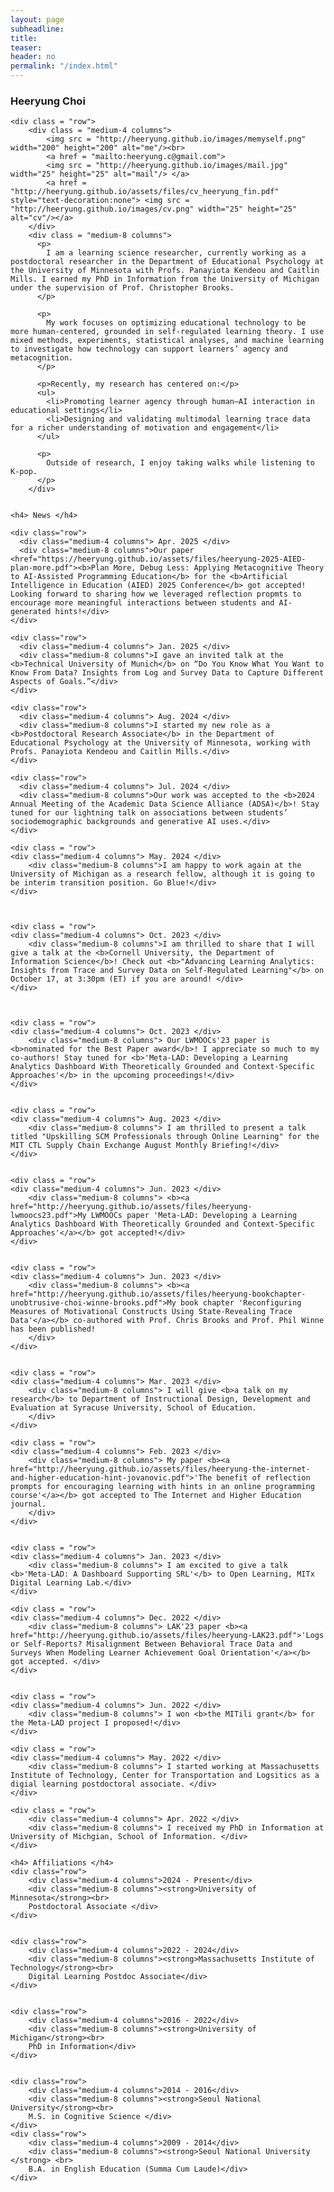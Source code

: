 ```yaml
---
layout: page
subheadline:
title:
teaser:
header: no
permalink: "/index.html"
---
```


<div id = "containter">
    <h3> Heeryung Choi </h3>

    <div class = "row">
        <div class = "medium-4 columns">
            <img src = "http://heeryung.github.io/images/memyself.png" width="200" height="200" alt="me"/><br>
            <a href = "mailto:heeryung.c@gmail.com">
            <img src = "http://heeryung.github.io/images/mail.jpg" width="25" height="25" alt="mail"/> </a>
            <a href = "http://heeryung.github.io/assets/files/cv_heeryung_fin.pdf" style="text-decoration:none"> <img src = "http://heeryung.github.io/images/cv.png" width="25" height="25" alt="cv"/></a>
        </div>
        <div class = "medium-8 columns">
          <p>
            I am a learning science researcher, currently working as a postdoctoral researcher in the Department of Educational Psychology at the University of Minnesota with Profs. Panayiota Kendeou and Caitlin Mills. I earned my PhD in Information from the University of Michigan under the supervision of Prof. Christopher Brooks.
          </p>
        
          <p>
            My work focuses on optimizing educational technology to be more human-centered, grounded in self-regulated learning theory. I use mixed methods, experiments, statistical analyses, and machine learning to investigate how technology can support learners’ agency and metacognition.
          </p>
        
          <p>Recently, my research has centered on:</p>
          <ul>
            <li>Promoting learner agency through human–AI interaction in educational settings</li>
            <li>Designing and validating multimodal learning trace data for a richer understanding of motivation and engagement</li>
          </ul>
        
          <p>
            Outside of research, I enjoy taking walks while listening to K-pop.
          </p>
        </div>


    <h4> News </h4>
<!--    <div class = "row">-->
<!--    <div class="medium-4 columns"> Sep. 2023 </div>-->
<!--        <div class="medium-8 columns"> I've joined XXXX as a co-chair for the posters and demonstrations track!</div>-->
<!--    </div>-->

    <div class="row">
      <div class="medium-4 columns"> Apr. 2025 </div>
      <div class="medium-8 columns">Our paper <href="https://heeryung.github.io/assets/files/heeryung-2025-AIED-plan-more.pdf"><b>Plan More, Debug Less: Applying Metacognitive Theory to AI-Assisted Programming Education</b> for the <b>Artificial Intelligence in Education (AIED) 2025 Conference</b> got accepted! Looking forward to sharing how we leveraged reflection propmts to encourage more meaningful interactions between students and AI-generated hints!</div>
    </div>

    <div class="row">
      <div class="medium-4 columns"> Jan. 2025 </div>
      <div class="medium-8 columns">I gave an invited talk at the <b>Technical University of Munich</b> on “Do You Know What You Want to Know From Data? Insights from Log and Survey Data to Capture Different Aspects of Goals.”</div>
    </div>    
    
    <div class="row">
      <div class="medium-4 columns"> Aug. 2024 </div>
      <div class="medium-8 columns">I started my new role as a <b>Postdoctoral Research Associate</b> in the Department of Educational Psychology at the University of Minnesota, working with Profs. Panayiota Kendeou and Caitlin Mills.</div>
    </div>
    
    <div class="row">
      <div class="medium-4 columns"> Jul. 2024 </div>
      <div class="medium-8 columns">Our work was accepted to the <b>2024 Annual Meeting of the Academic Data Science Alliance (ADSA)</b>! Stay tuned for our lightning talk on associations between students’ sociodemographic backgrounds and generative AI uses.</div>
    </div>

    <div class = "row">
    <div class="medium-4 columns"> May. 2024 </div>
        <div class="medium-8 columns">I am happy to work again at the University of Michigan as a research fellow, although it is going to be interim transition position. Go Blue!</div>
    </div>



    <div class = "row">
    <div class="medium-4 columns"> Oct. 2023 </div>
        <div class="medium-8 columns">I am thrilled to share that I will give a talk at the <b>Cornell University, the Department of Information Science</b>! Check out <b>"Advancing Learning Analytics: Insights from Trace and Survey Data on Self-Regulated Learning"</b> on October 17, at 3:30pm (ET) if you are around! </div>
    </div>



    <div class = "row">
    <div class="medium-4 columns"> Oct. 2023 </div>
        <div class="medium-8 columns"> Our LWMOOCs'23 paper is <b>nominated for the Best Paper award</b>! I appreciate so much to my co-authors! Stay tuned for <b>'Meta-LAD: Developing a Learning Analytics Dashboard With Theoretically Grounded and Context-Specific Approaches'</b> in the upcoming proceedings!</div>
    </div>


    <div class = "row">
    <div class="medium-4 columns"> Aug. 2023 </div>
        <div class="medium-8 columns"> I am thrilled to present a talk titled "Upskilling SCM Professionals through Online Learning" for the MIT CTL Supply Chain Exchange August Monthly Briefing!</div>
    </div>


    <div class = "row">
    <div class="medium-4 columns"> Jun. 2023 </div>
        <div class="medium-8 columns"> <b><a href="http://heeryung.github.io/assets/files/heeryung-lwmoocs23.pdf">My LWMOOCs paper 'Meta-LAD: Developing a Learning Analytics Dashboard With Theoretically Grounded and Context-Specific Approaches'</a></b> got accepted!</div>
    </div>


    <div class = "row">
    <div class="medium-4 columns"> Jun. 2023 </div>
        <div class="medium-8 columns"> <b><a href="http://heeryung.github.io/assets/files/heeryung-bookchapter-unobtrusive-choi-winne-brooks.pdf">My book chapter 'Reconfiguring Measures of Motivational Constructs Using State-Revealing Trace Data'</a></b> co-authored with Prof. Chris Brooks and Prof. Phil Winne has been published!
        </div>
    </div>


    <div class = "row">
    <div class="medium-4 columns"> Mar. 2023 </div>
        <div class="medium-8 columns"> I will give <b>a talk on my research</b> to Department of Instructional Design, Development and Evaluation at Syracuse University, School of Education.
        </div>
    </div>

    <div class = "row">
    <div class="medium-4 columns"> Feb. 2023 </div>
        <div class="medium-8 columns"> My paper <b><a href="http://heeryung.github.io/assets/files/heeryung-the-internet-and-higher-education-hint-jovanovic.pdf">'The benefit of reflection prompts for encouraging learning with hints in an online programming course'</a></b> got accepted to The Internet and Higher Education journal.
        </div>
    </div>


    <div class = "row">
    <div class="medium-4 columns"> Jan. 2023 </div>
        <div class="medium-8 columns"> I am excited to give a talk <b>'Meta-LAD: A Dashboard Supporting SRL'</b> to Open Learning, MITx Digital Learning Lab.</div>
    </div>

    <div class = "row">
    <div class="medium-4 columns"> Dec. 2022 </div>
        <div class="medium-8 columns"> LAK'23 paper <b><a href="http://heeryung.github.io/assets/files/heeryung-LAK23.pdf">'Logs or Self-Reports? Misalignment Between Behavioral Trace Data and Surveys When Modeling Learner Achievement Goal Orientation'</a></b> got accepted. </div>
    </div>


    <div class = "row">
    <div class="medium-4 columns"> Jun. 2022 </div>
        <div class="medium-8 columns"> I won <b>the MITili grant</b> for the Meta-LAD project I proposed!</div>
    </div>

    <div class = "row">
    <div class="medium-4 columns"> May. 2022 </div>
        <div class="medium-8 columns"> I started working at Massachusetts Institute of Technology, Center for Transportation and Logsitics as a digial learning postdoctoral associate. </div>
    </div>

    <div class = "row">
        <div class="medium-4 columns"> Apr. 2022 </div>
        <div class="medium-8 columns"> I received my PhD in Information at University of Michgian, School of Information. </div>
    </div>

<!--     <div class = "row">
        <div class="medium-4 columns"> Oct. 2021 </div>
        <div class="medium-8 columns"> I am excited to give a reserach talk at MIT! </div>
    </div>
 -->

    <h4> Affiliations </h4>
    <div class="row">
        <div class="medium-4 columns">2024 - Present</div>
        <div class="medium-8 columns"><strong>University of Minnesota</strong><br>
        Postdoctoral Associate </div>
    </div>


    <div class="row">
        <div class="medium-4 columns">2022 - 2024</div>
        <div class="medium-8 columns"><strong>Massachusetts Institute of Technology</strong><br>
        Digital Learning Postdoc Associate</div>
    </div>


    <div class="row">
        <div class="medium-4 columns">2016 - 2022</div>
        <div class="medium-8 columns"><strong>University of Michigan</strong><br>
        PhD in Information</div>
    </div>


    <div class="row">
        <div class="medium-4 columns">2014 - 2016</div>
        <div class="medium-8 columns"><strong>Seoul National University</strong><br>
        M.S. in Cognitive Science </div>
    </div>
    <div class="row">
        <div class="medium-4 columns">2009 - 2014</div>
        <div class="medium-8 columns"><strong>Seoul National University </strong> <br>
        B.A. in English Education (Summa Cum Laude)</div>
    </div>



</div>
